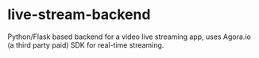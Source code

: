 # live-stream-backend
Python/Flask based backend for a video live streaming app, uses Agora.io (a third party paid) SDK for real-time streaming.
